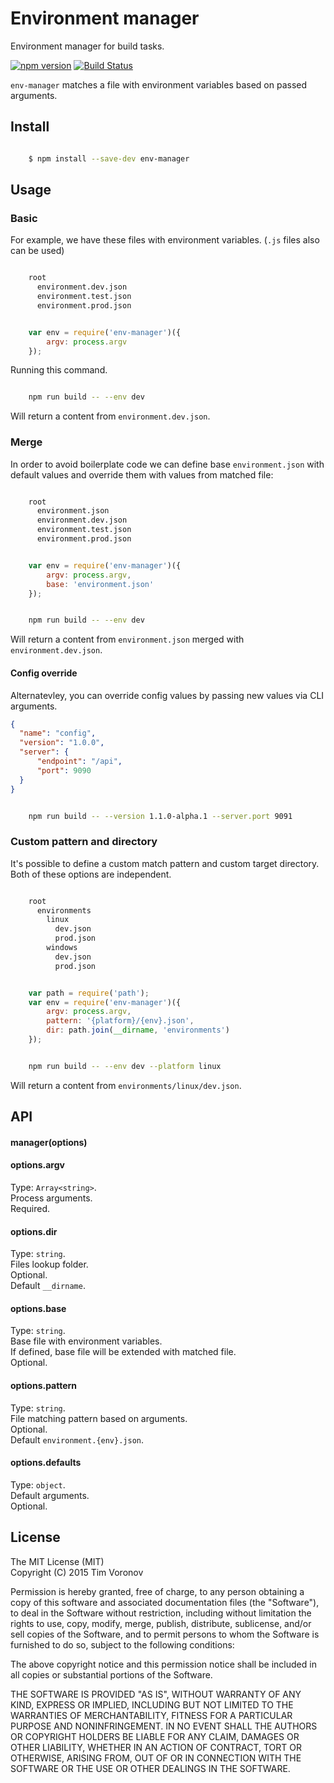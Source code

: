 # Environment manager

Environment manager for build tasks.

[![npm version](https://badge.fury.io/js/env-manager.svg)](https://www.npmjs.com/package/env-manager)
[![Build Status](https://secure.travis-ci.org/ziflex/env-manager.svg?branch=master)](http://travis-ci.org/ziflex/env-manager)  

```env-manager``` matches a file with environment variables based on passed arguments.


## Install

```sh

    $ npm install --save-dev env-manager

```

## Usage

### Basic

For example, we have these files with environment variables. (```.js``` files also can be used)

```sh

    root
      environment.dev.json  
      environment.test.json  
      environment.prod.json  

```

```javascript

    var env = require('env-manager')({
        argv: process.argv
    });

```
Running this command.

```sh

    npm run build -- --env dev

```

Will return a content from ```environment.dev.json```.

### Merge

In order to avoid boilerplate code we can define base `environment.json` with default values
and override them with values from matched file:

```sh

    root
      environment.json
      environment.dev.json  
      environment.test.json  
      environment.prod.json  

```

```javascript

    var env = require('env-manager')({
        argv: process.argv,
        base: 'environment.json'
    });

```

```sh

    npm run build -- --env dev

```

Will return a content from ```environment.json``` merged with ```environment.dev.json```.

#### Config override

Alternatevley, you can override config values by passing new values via CLI arguments.

```json
{
  "name": "config",
  "version": "1.0.0",
  "server": {
      "endpoint": "/api",
      "port": 9090
  }
}
```

```sh

    npm run build -- --version 1.1.0-alpha.1 --server.port 9091

```

### Custom pattern and directory

It's possible to define a custom match pattern and custom target directory.
Both of these options are independent.

```sh

    root
      environments
        linux
          dev.json
          prod.json
        windows
          dev.json
          prod.json

```

```javascript

    var path = require('path');
    var env = require('env-manager')({
        argv: process.argv,
        pattern: '{platform}/{env}.json',
        dir: path.join(__dirname, 'environments')
    });

```

```sh

    npm run build -- --env dev --platform linux

```

Will return a content from ```environments/linux/dev.json```.

## API

#### manager(options)   

#### options.argv
Type: `Array<string>`.  
Process arguments.  
Required.  

#### options.dir
Type: `string`.  
Files lookup folder.    
Optional.  
Default ```__dirname```.


#### options.base
Type: `string`.  
Base file with environment variables.  
If defined, base file will be extended with matched file.  
Optional.  

#### options.pattern
Type: `string`.  
File matching pattern based on arguments.  
Optional.  
Default ```environment.{env}.json```.    

#### options.defaults  
Type: `object`.  
Default arguments.  
Optional.  

## License
The MIT License (MIT)    
Copyright (C) 2015 Tim Voronov

Permission is hereby granted, free of charge, to any person obtaining a copy
of this software and associated documentation files (the "Software"), to deal
in the Software without restriction, including without limitation the rights
to use, copy, modify, merge, publish, distribute, sublicense, and/or sell
copies of the Software, and to permit persons to whom the Software is
furnished to do so, subject to the following conditions:

The above copyright notice and this permission notice shall be included in
all copies or substantial portions of the Software.

THE SOFTWARE IS PROVIDED "AS IS", WITHOUT WARRANTY OF ANY KIND, EXPRESS OR
IMPLIED, INCLUDING BUT NOT LIMITED TO THE WARRANTIES OF MERCHANTABILITY,
FITNESS FOR A PARTICULAR PURPOSE AND NONINFRINGEMENT. IN NO EVENT SHALL THE
AUTHORS OR COPYRIGHT HOLDERS BE LIABLE FOR ANY CLAIM, DAMAGES OR OTHER
LIABILITY, WHETHER IN AN ACTION OF CONTRACT, TORT OR OTHERWISE, ARISING FROM,
OUT OF OR IN CONNECTION WITH THE SOFTWARE OR THE USE OR OTHER DEALINGS IN
THE SOFTWARE.
